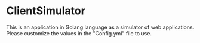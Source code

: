 # ClientSimulator
This is an application in Golang language as a simulator of web applications. Please customize the values in the "Config.yml" file to use.
